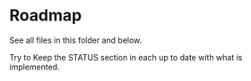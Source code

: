 # Roadmap

See all files in this folder and below.

Try to Keep the STATUS section in each up to date with what is implemented. 

